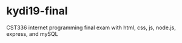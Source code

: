 # kydi19-final
CST336 internet programming final exam with html, css, js, node.js, express, and mySQL 
